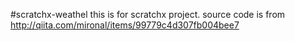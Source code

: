 #scratchx-weathel
this is for scratchx project.
source code is from http://qiita.com/mironal/items/99779c4d307fb004bee7
